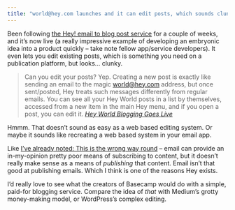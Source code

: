 ```yaml
---
title: "world@hey.com launches and it can edit posts, which sounds clunky"
---
```


Been following [the Hey! email to blog post service](https://hey.com/world/) for a couple of weeks, and it’s now live (a really impressive example of developing an embryonic idea into a product quickly – take note fellow app/service developers). It even lets you edit existing posts, which is something you need on a publication platform, but looks... clunky.

> Can you edit your posts? Yep. Creating a new post is exactly like sending an email to the magic world@hey.com address, but once sent/posted, Hey treats such messages differently from regular emails. You can see all your Hey World posts in a list by themselves, accessed from a new item in the main Hey menu, and if you open a post, you can edit it. <cite>[Hey World Blogging Goes Live](https://daringfireball.net/linked/2021/03/05/hey-world-goes-live)

Hmmm. That doesn’t sound as easy as a web based editing system. Or maybe it sounds like recreating a web based system in your email app.

Like [I’ve already noted: This is the wrong way round](/notes/2021-02-28-publishing-to-a-website-is-easy) – email can provide an in-my-opinion pretty poor means of subscribing to content, but it doesn’t really make sense as a means of _publishing_ that content. Email isn’t that good at publishing emails. Which I think is one of the reasons Hey exists.

I’d really love to see what the creators of Basecamp would do with a simple, paid-for blogging service. Compare the idea of _that_ with Medium’s grotty money-making model, or WordPress’s complex editing.